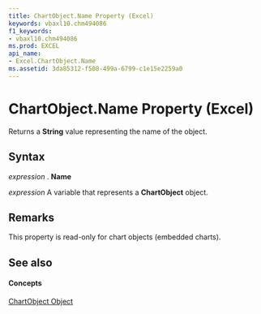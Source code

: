 ```yaml
---
title: ChartObject.Name Property (Excel)
keywords: vbaxl10.chm494086
f1_keywords:
- vbaxl10.chm494086
ms.prod: EXCEL
api_name:
- Excel.ChartObject.Name
ms.assetid: 3da85312-f508-499a-6799-c1e15e2259a0
---
```



# ChartObject.Name Property (Excel)

Returns a  **String** value representing the name of the object.


## Syntax

 _expression_ . **Name**

 _expression_ A variable that represents a **ChartObject** object.


## Remarks

This property is read-only for chart objects (embedded charts).


## See also


#### Concepts


[ChartObject Object](chartobject-object-excel.md)

